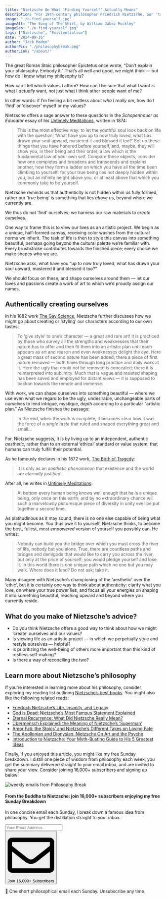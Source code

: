 ```yaml
---
title: "Nietzsche On What ‘Finding Yourself’ Actually Means"
description: "For 19th-century philosopher Friedrich Nietzsche, our ‘true selves’ are not hidden within us: they are something ever above us, something we must actively work towards. Here’s his sage advice for how we can authentically ‘become’ ourselves."
image: "./n-find-yourself.jpg"
imageAlt: "The Song of The Shirt, by William Jabez Muckley"
imageSeo: "./n-find-yourself.jpg"
tags: ["Nietzsche", "Existentialism"]
date: "2024-09-16"
author: "Jack Maden"
authorPic: "./philosophybreak.png"
authorLink: "/about/"
---
```


<span class="big-letter">T</span>he great Roman Stoic philosopher Epictetus once wrote, “Don’t explain your philosophy. Embody it.” That’s all well and good, we might think — but how do I know what my philosophy is? 

How can I tell which values I affirm? How can I be sure that what I want is what I _actually_ want, not just what I think other people want of me?

In other words: if I’m feeling a bit restless about _who I really am_, how do I ‘find’ or ‘discover’ myself or my values? 

Nietzsche offers a sage answer to these questions in the _Schopenhauer as Educator_ essay of his <a target="_blank" rel="noopener noreferrer sponsored" href="https://amzn.to/4gzn4RQ">Untimely Meditations</a>, written in 1874:

>This is the most effective way: to let the youthful soul look back on life with the question, ‘What have you up to now truly loved, what has drawn your soul upward, mastered it and blessed it too?’ Set up these things that you have honored before yourself, and, maybe, they will show you, in their being and their order, a law which is the fundamental law of your own self. Compare these objects, consider how one completes and broadens and transcends and explains another, how they form a ladder on which you have all the time been climbing to yourself: for your true being lies not deeply hidden within you, but an infinite height above you, or at least above that which you commonly take to be yourself.

Nietzsche reminds us that authenticity is not hidden within us fully formed, rather our ‘true being’ is something that lies _above_ us, beyond where we currently are.

We thus do not ‘find’ ourselves; we harness our raw materials to _create_ ourselves.

One way to frame this is to view our lives as an artistic project. We begin as a unique, half-formed canvas, receiving color washes from the cultural norms we inherit. The task of life is then to style this canvas into something beautiful, perhaps going beyond the cultural palette we’re familiar with. Every brushstroke contributes towards the finished piece; every choice we make shapes who we are.

Nietzsche asks, what have you “up to now truly loved, what has drawn your soul upward, mastered it and blessed it too?”

We should focus on these, and shape ourselves around them — let our loves and passions create a work of art to which we’d proudly assign our names.

## Authentically creating ourselves

<span class="big-letter">I</span>n his 1882 work <a target="_blank" rel="noopener noreferrer sponsored" href="https://amzn.to/4gmyNmC">The Gay Science</a>, Nietzsche further discusses how we might go about creating or ‘styling’ our characters according to our own tastes:

>To ‘give style’ to one’s character — a great and rare art! It is practiced by those who survey all the strengths and weaknesses that their nature has to offer and then fit them into an artistic plan until each appears as art and reason and even weaknesses delight the eye. Here a great mass of second nature has been added; there a piece of first nature removed — both times through long practice and daily work at it. Here the ugly that could not be removed is concealed; there it is reinterpreted into sublimity. Much that is vague and resisted shaping has been saved and employed for distant views — it is supposed to beckon towards the remote and immense.

With work, we can shape ourselves into something beautiful — where we use even what we regard to be the ugly, undesirable, unchangeable parts of ourselves to lend intrigue, mystique, _depth_ according to a particular “artistic plan.” As Nietzsche finishes the passage:

>In the end, when the work is complete, it becomes clear how it was the force of a _single taste_ that ruled and shaped everything great and small…

For, Nietzsche suggests, it is by living up to an independent, authentic _aesthetic_, rather than to an external ‘ethical’ standard or value system, that humans can truly fulfill their potential.

As he famously declares in his 1872 work, <a target="_blank" rel="noopener noreferrer sponsored" href="https://amzn.to/3Xs9HtI">The Birth of Tragedy</a>:

>It is only as an _aesthetic phenomenon_ that existence and the world are _eternally justified_.

After all, he writes in <a target="_blank" rel="noopener noreferrer sponsored" href="https://amzn.to/4gzn4RQ">Untimely Meditations</a>:

>At bottom every human being knows well enough that he is a unique being, only once on this earth; and by no extraordinary chance will such a marvelously picturesque piece of diversity in unity ever be put together a second time.

As platitudinous as it may sound, there is no one else capable of being what you might become. You thus owe it to yourself, Nietzsche thinks, to become the best, fullest, most _empowered_ version of yourself you possibly can. He writes:

>Nobody can build you the bridge over which you must cross the river of life, nobody but you alone. True, there are countless paths and bridges and demigods that would like to carry you across the river, but only at the price of yourself; you would pledge yourself and lose it. In this world there is one unique path which no one but you may walk. Where does it lead? Do not ask; take it.

Many disagree with Nietzsche’s championing of the ‘aesthetic’ over the ‘ethic’, but it is certainly one way to think about authenticity: clarify what you love, on where your true power lies, and focus all your energies on shaping it into something beautiful, reaching upward and beyond where you currently reside.

## What do you make of Nietzsche’s advice?

- Do you think Nietzsche offers a good way to think about how we might ‘create’ ourselves and our values?
- Is viewing life as an artistic project — in which we perpetually style and restyle ourselves — helpful?
- Is prioritizing the well-being of others more important than this kind of restless self-making?
- Is there a way of reconciling the two?

## Learn more about Nietzsche’s philosophy

<span class="big-letter">I</span>f you’re interested in learning more about his philosophy, consider exploring my reading list outlining [Nietzsche’s best books](/reading-lists/friedrich-nietzsche/). You might also like the following related reads:

- [Friedrich Nietzsche’s Life, Insanity, and Legacy](/articles/friedrich-nietzsches-life-insanity-and-legacy/)
- [God is Dead: Nietzsche’s Most Famous Statement Explained](/articles/god-is-dead-nietzsche-famous-statement-explained/)
- [Eternal Recurrence: What Did Nietzsche Really Mean?](/articles/eternal-recurrence-what-did-nietzsche-really-mean/)
- [Übermensch Explained: the Meaning of Nietzsche’s ‘Superman’](/articles/ubermensch-explained-the-meaning-of-nietzsches-superman/)
- [Amor Fati: the Stoics’ and Nietzsche’s Different Takes on Loving Fate](/articles/amor-fati-the-stoics-and-nietzsche-different-takes-on-loving-fate/)
- [The Apollonian and Dionysian: Nietzsche On Art and the Psyche](/articles/apollonian-and-dionysian-nietzsche-on-art-and-the-psyche/)
- [Introduction to Nietzsche: Your Myth-Busting Guide to His 5 Greatest Ideas](/introduction-to-nietzsche/)

Finally, if you enjoyed this article, you might like my free Sunday breakdown. I distill one piece of wisdom from philosophy each week; you get the summary delivered straight to your email inbox, and are invited to share your view. Consider joining 16,000+ subscribers and signing up below:

<!--big subscribe-->
<div class="course-promo darkradial-background subscribe text-center">
    <img src="/static/6313d50bc32799a6c869239128784c7b/e7f7a/weekly-break.webp" alt="weekly emails from Philosophy Break">
    <h4>From the Buddha to Nietzsche: join 16,000+ subscribers enjoying my free Sunday Breakdown</h4>
    <p class="small-grey-font no-mar-bottom">In one concise email each Sunday, I break down a famous idea from philosophy. You get the distillation straight to your inbox.</p>
    <div class="small-pad-top">
        <form action="https://app.convertkit.com/forms/5812400/subscriptions" method="post" data-sv-form="5812400" data-uid="be0e52d3c0" data-format="inline" data-version="6" data-options="{&quot;settings&quot;:{&quot;after_subscribe&quot;:{&quot;action&quot;:&quot;message&quot;,&quot;success_message&quot;:&quot;Thank you, philosopher! Your welcome email will land in your inbox shortly.&quot;,&quot;redirect_url&quot;:&quot;https://philosophybreak.com/thank-you/&quot;},&quot;analytics&quot;:{&quot;google&quot;:null,&quot;fathom&quot;:null,&quot;facebook&quot;:null,&quot;segment&quot;:null,&quot;pinterest&quot;:null,&quot;sparkloop&quot;:null,&quot;googletagmanager&quot;:null},&quot;modal&quot;:{&quot;trigger&quot;:&quot;timer&quot;,&quot;scroll_percentage&quot;:null,&quot;timer&quot;:5,&quot;devices&quot;:&quot;all&quot;,&quot;show_once_every&quot;:15},&quot;powered_by&quot;:{&quot;show&quot;:false,&quot;url&quot;:&quot;https://convertkit.com/features/forms?utm_campaign=poweredby&amp;utm_content=form&amp;utm_medium=referral&amp;utm_source=dynamic&quot;},&quot;recaptcha&quot;:{&quot;enabled&quot;:false},&quot;return_visitor&quot;:{&quot;action&quot;:&quot;show&quot;,&quot;custom_content&quot;:&quot;&quot;},&quot;slide_in&quot;:{&quot;display_in&quot;:&quot;bottom_right&quot;,&quot;trigger&quot;:&quot;timer&quot;,&quot;scroll_percentage&quot;:null,&quot;timer&quot;:5,&quot;devices&quot;:&quot;all&quot;,&quot;show_once_every&quot;:15},&quot;sticky_bar&quot;:{&quot;display_in&quot;:&quot;top&quot;,&quot;trigger&quot;:&quot;timer&quot;,&quot;scroll_percentage&quot;:null,&quot;timer&quot;:5,&quot;devices&quot;:&quot;all&quot;,&quot;show_once_every&quot;:15}},&quot;version&quot;:&quot;6&quot;}" min-width="400 500 600 700 800">
        <div data-style="clean"><ul data-element="errors" data-group="alert"></ul><div data-element="fields" data-stacked="false">
            <div>
                <input name="email_address" aria-label="Your Email Address..." placeholder="Your Email Address..." required type="email" />
            </div>
            <button class="button primary" type="submit" data-element="submit"><div><div></div><div></div><div></div></div><span><svg xmlns="http://www.w3.org/2000/svg" viewBox="0 0 512 512"><path d="M464 64H48C21.49 64 0 85.49 0 112v288c0 26.51 21.49 48 48 48h416c26.51 0 48-21.49 48-48V112c0-26.51-21.49-48-48-48zm0 48v40.805c-22.422 18.259-58.168 46.651-134.587 106.49-16.841 13.247-50.201 45.072-73.413 44.701-23.208.375-56.579-31.459-73.413-44.701C106.18 199.465 70.425 171.067 48 152.805V112h416zM48 400V214.398c22.914 18.251 55.409 43.862 104.938 82.646 21.857 17.205 60.134 55.186 103.062 54.955 42.717.231 80.509-37.199 103.053-54.947 49.528-38.783 82.032-64.401 104.947-82.653V400H48z"/></svg>Join 16,000+ Subscribers</span></button>
            </div>
            </div>
        </form>
        <p class="tiny-mar-top no-mar-bottom review-font">💭 One short philosophical email each Sunday. Unsubscribe any time.</p>
    </div>
</div>